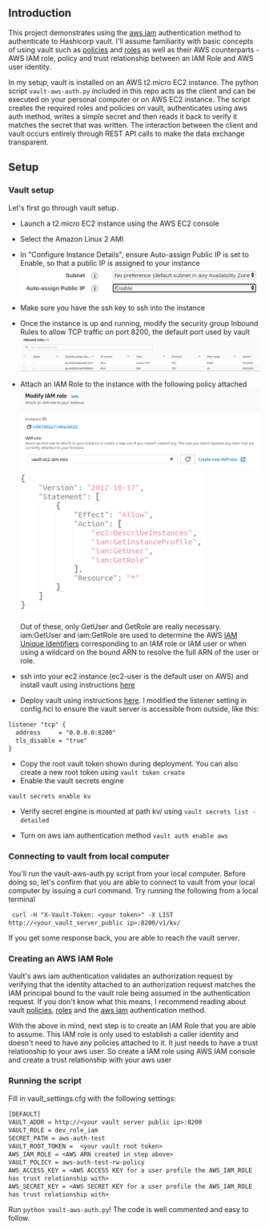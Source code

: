 ## Introduction 
This project demonstrates using the [aws iam](https://www.vaultproject.io/docs/auth/aws) authentication method to authenticate to Hashicorp vault. I'll assume familiarity with basic concepts of using vault such as [policies](https://learn.hashicorp.com/tutorials/vault/policies) and [roles](https://www.vaultproject.io/docs/auth/approle) as well as their AWS counterparts - AWS IAM role, policy and trust relationship between an IAM Role and AWS user identity. 

In my setup, vault is installed on an AWS t2.micro EC2 instance. The python script `vault-aws-auth.py` included in this repo acts as the client and can be executed on your personal computer or on AWS EC2 instance. The script creates the required roles and policies on vault, authenticates using aws auth method, writes a simple secret and then reads it back to verify it matches the secret that was written. The interaction between the client and vault occurs entirely through REST API calls to make the data exchange transparent. 

## Setup
### Vault setup
Let's first go through vault setup.
- Launch a t2.micro EC2 instance using the AWS EC2 console
- Select the Amazon Linux 2 AMI
- In "Configure Instance Details", ensure Auto-assign Public IP is set to Enable, so that a public IP is assigned to your instance
![](images/vault_instance_setup.png)
- Make sure you have the ssh key to ssh into the instance 
- Once the instance is up and running, modify the security group Inbound Rules to allow TCP traffic on port 8200, the default port used by vault
![](images/vault_server_sg_setting.png)
- Attach an IAM Role to the instance with the following policy attached
![](images/vault_instance_iam_role.png)
![](images/vault_ec2_policy.png)
 
  Out of these, only GetUser and GetRole are really necessary. iam:GetUser and iam:GetRole are used to determine the AWS [IAM Unique Identifiers](https://docs.aws.amazon.com/IAM/latest/UserGuide/reference_identifiers.html#identifiers-unique-ids) corresponding to an IAM role or IAM user or when using a wildcard on the bound ARN to resolve the full ARN of the user or role.
- ssh into your ec2 instance (ec2-user is the default user on AWS) and install vault using instructions [here](https://learn.hashicorp.com/tutorials/vault/getting-started-install?in=vault/getting-started)
- Deploy vault using instructions [here](https://learn.hashicorp.com/tutorials/vault/getting-started-deploy?in=vault/getting-started). I modified the listener setting in config.hcl to ensure the vault server is accessible from outside, like this:
```angular2
listener "tcp" {
  address     = "0.0.0.0:8200"
  tls_disable = "true"
}
```

- Copy the root vault token shown during deployment. You can also create a new root token using `vault token create`
- Enable the vault secrets engine 
```angular2
vault secrets enable kv
```  
- Verify secret engine is mounted at path kv/ using `vault secrets list -detailed`

- Turn on aws iam authentication method `vault auth enable aws`

### Connecting to vault from local computer
You'll run the vault-aws-auth.py script from your local computer. Before doing so, let's confirm that you are able to connect to vault from your local computer by issuing a curl command. Try running the following from a local terminal
```angular2
 curl -H "X-Vault-Token: <your token>" -X LIST  http://<your_vault_server_public ip>:8200/v1/kv/

```
If you get some response back, you are able to reach the vault server. 

### Creating an AWS IAM Role
Vault's aws iam authentication validates an authorization request by verifying that the identity attached to an authorization request matches the IAM principal bound to the vault role being assumed in the authentication request. If you don't know what this means, I recommend reading about vault [policies](https://learn.hashicorp.com/tutorials/vault/policies), [roles](https://www.vaultproject.io/docs/auth/approle) and the [aws iam](https://www.vaultproject.io/docs/auth/aws) authentication method. 

With the above in mind, next step is to create an IAM Role that you are able to assume. This IAM role is only used to establish a caller identity and doesn't need to have any policies attached to it. It just needs to have a trust relationship to your aws user. So create a IAM role using AWS IAM console and create a trust relationship with your aws user

### Running the script
Fill in vault_settings.cfg with the following settings:
```angular2
[DEFAULT]
VAULT_ADDR = http://<your vault server public ip>:8200
VAULT_ROLE = dev_role_iam
SECRET_PATH = aws-auth-test
VAULT_ROOT_TOKEN =  <your vault root token>
AWS_IAM_ROLE = <AWS ARN created in step above>
VAULT_POLICY = aws-auth-test-rw-policy
AWS_ACCESS_KEY = <AWS ACCESS KEY for a user profile the AWS_IAM_ROLE has trust relationship with>
AWS_SECRET_KEY = <AWS SECRET KEY for a user profile the AWS_IAM_ROLE has trust relationship with>
```

Run `python vault-aws-auth.py`! The code is well commented and easy to follow. 